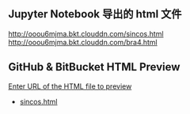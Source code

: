 ## Jupyter Notebook 导出的 html 文件
http://ooou6mjma.bkt.clouddn.com/sincos.html<br>
http://ooou6mjma.bkt.clouddn.com/bra4.html

## GitHub & BitBucket HTML Preview
[Enter URL of the HTML file to preview](http://htmlpreview.github.io/)
* [sincos.html](http://htmlpreview.github.io/?https://github.com/bitbyte27/PythonQuant/blob/master/Equation/sincos.html)
